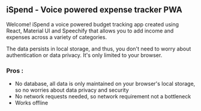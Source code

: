 ## iSpend - Voice powered expense tracker PWA


Welcome! iSpend a voice powered budget tracking app created using React, Material UI and Speechify that allows you to add income and expenses across a variety of categories.

The data persists in local storage, and thus, you don't need to worry about authentication or data privacy. It's only limited to your browser.

### Pros : 
- No database, all data is only maintained on your browser's local storage, so no worries about data privacy and security
- No network requests needed, so network requirement not a bottleneck
- Works offline
